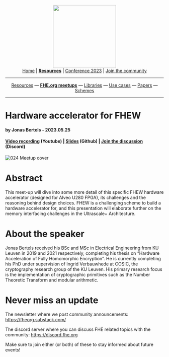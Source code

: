 <!-- Main header navigation -->
<p align="center">
  <img width="200" src="https://user-images.githubusercontent.com/5758427/180978488-db825482-5a58-4c7c-9589-c494a6f0be04.png"><br/>
  <a href="https://fhe-org.github.io">Home</a> | <a href="https://fhe-org.github.io/resources"><b>Resources</b></a> | <a href="https://fhe-org.github.io/conferences/conference-2023/home">Conference 2023</a> | <a href="https://fhe-org.github.io/community">Join the community</a>
</p>
<hr/>
<!-- /Main header navigation -->
<!-- Resource categories links -->
<p align="center">
  <a href="https://fhe-org.github.io/resources">Resources</a>
  —
  <a href="https://fhe-org.github.io/meetups"><b>FHE.org meetups</b></a>
  —
  <a href="https://fhe-org.github.io/resources/libraries">Libraries</a>
  —
  <a href="https://fhe-org.github.io/resources/use-cases">Use cases</a>
  —
  <a href="https://fhe-org.github.io/resources/papers">Papers</a>
  —
  <a href="https://fhe-org.github.io/resources/schemes">Schemes</a>
</p>
<hr/>
<!-- /Resource categories links -->

# Hardware accelerator for FHEW
#### by Jonas Bertels - 2023.05.25
#### <a href="https://www.youtube.com/watch?v=gdgTeLcsKTs&list=PLnbmMskCVh1chnSM8Jjy6Nk3IH6fpn7MM">Video recording</a> (Youtube) | <a href="https://github.com/FHE-org/fhe-org.github.io/files/11574584/024-Hardware_accelerator_for_FHEW_slides.pdf">Slides</a> (Github) | <a href="https://discord.fhe.org">Join the discussion</a> (Discord)

![024 Meetup cover](https://github.com/FHE-org/fhe-org.github.io/assets/37557436/a5113411-8da7-4acd-a9e0-9d1903f6c669)

# Abstract

This meet-up will dive into some more detail of this specific FHEW hardware accelerator (designed for Alveo U280 FPGA), its challenges and the reasoning behind design choices. FHEW is a challenging scheme to build a hardware accelerator for, and this presentation will elaborate further on the memory interfacing challenges in the Ultrascale+ Architecture.

# About the speaker

Jonas Bertels received his BSc and MSc in Electrical Engineering from KU Leuven in 2019 and 2021 respectively, completing his thesis on “Hardware Acceleration of Fully Homomorphic Encryption”. He is currently completing his PhD under supervision of Ingrid Verbauwhede at COSIC, the cryptography research group of the KU Leuven. His primary research focus is the implementation of cryptographic primitives such as the Number Theoretic Transform and modular arithmetic.

# Never miss an update

The newsletter where we post community announcements: https://fheorg.substack.com/

The discord server where you can discuss FHE related topics with the community: https://discord.fhe.org

Make sure to join either (or both) of these to stay informed about future events!
